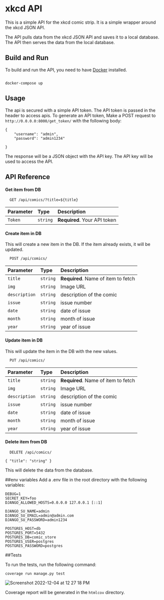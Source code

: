 # xkcd API

This is a simple API for the xkcd comic strip. It is a simple wrapper around the xkcd JSON API.

The API pulls data from the xkcd JSON API and saves it to a local database. The API then serves the data from the local database.
## Build and Run

To build and run the API, you need to have [Docker](https://www.docker.com/) installed.

```

docker-compose up

```
## Usage
The api is secured with a simple API token. The API token is passed in the header to access apis.
To generate an API token, Make a POST request to `http://0.0.0.0:8000/get_token/` with the following body:
```
{
    "username": "admin",
    "password": "admin1234"

}
```

The response will be a JSON object with the API key. The API key will be used to access the API.


## API Reference

#### Get  item from DB

```http
  GET /api/comics/?title=${title}
```

| Parameter | Type     | Description                  |
| :-------- | :------- |:-----------------------------|
| `Token ` | `string` | **Required**. Your API token |

#### Create item in DB
This will create a new item in the DB. If the item already exists, it will be updated.

```http
  POST /api/comics/
```

| Parameter     | Type     | Description                         |
|:--------------| :------- |:------------------------------------|
| `title`       | `string` | **Required**. Name of item to fetch |
| `img`         | `string` | Image URL                           |
| `description` | `string` | description of the comic            |
| `issue`       | `string` | issue number                        |
| `date`        | `string` | date of issue                       |
| `month`       | `string` | month of issue                      |
| `year`        | `string` | year of issue                       |

#### Update item in DB
This will update the item in the DB with the new values.

```http
  PUT /api/comics/
```

| Parameter     | Type     | Description                         |
|:--------------| :------- |:------------------------------------|
| `title`       | `string` | **Required**. Name of item to fetch |
| `img`         | `string` | Image URL                           |
| `description` | `string` | description of the comic            |
| `issue`       | `string` | issue number                        |
| `date`        | `string` | date of issue                       |
| `month`       | `string` | month of issue                      |
| `year`        | `string` | year of issue                       |

#### Delete item from DB

```http
  DELETE /api/comics/

{ "title": "string" }
```
This will delete the data from the database.

##env variables 
Add a .env file in the root directory with the following variables:
```
DEBUG=1
SECRET_KEY=foo
DJANGO_ALLOWED_HOSTS=0.0.0.0 127.0.0.1 [::1]

DJANGO_SU_NAME=admin
DJANGO_SU_EMAIL=admin@admin.com
DJANGO_SU_PASSWORD=admin1234

POSTGRES_HOST=db
POSTGRES_PORT=5432
POSTGRES_DB=comic_store
POSTGRES_USER=postgres
POSTGRES_PASSWORD=postgres

```
##Tests

To run the tests, run the following command:

```
coverage run manage.py test
```
![Screenshot 2022-12-04 at 12 27 18 PM](https://user-images.githubusercontent.com/36413448/205488168-4849fb90-984d-459f-b01c-5fd5316d179a.png)

Coverage report will be generated in the `htmlcov` directory.


